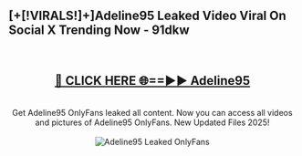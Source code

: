 <h2>[+[!VIRALS!]+]Adeline95 Leaked Video Viral On Social X Trending Now - 91dkw</h2>
<br>
<div align="center">
<h2><a href="https://libra.edu.pl?Adeline95" rel="nofollow">🔴 CLICK HERE 🌐==►► Adeline95</a></h2>
<br>
Get Adeline95 OnlyFans leaked all content. Now you can access all videos and pictures of Adeline95 OnlyFans. New Updated Files 2025!
<br>
<br>
<a href="https://libra.edu.pl?Adeline95" rel="nofollow" data-target="animated-image.originalLink"><img src="https://i.ibb.co.com/WyWwxjT/player-gif2.gif" alt="Adeline95 Leaked OnlyFans" style="max-width: 100%; display: inline-block;" data-target="animated-image.originalImage"></a>
</div>
<br>